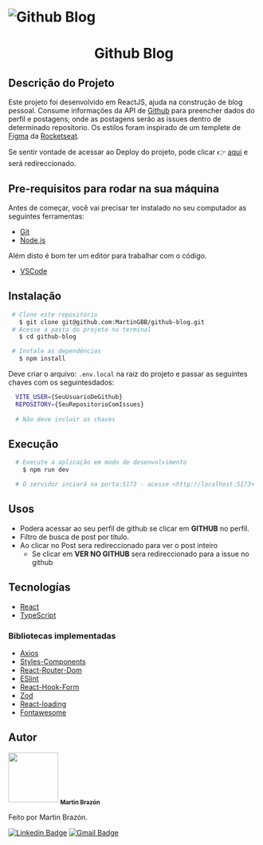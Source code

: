 # ![Github Blog](https://images2.imgbox.com/92/ab/dCuh8Upz_o.png)
<h1 align="center">Github Blog</h1>

## Descrição do Projeto

  Este projeto foi desenvolvido em ReactJS, ajuda na construção de blog pessoal. Consume informações da API de [Github](https://docs.github.com/pt/rest) para preencher dados do perfil e postagens; onde as postagens serão as issues dentro de determinado repositorio.
  Os estilos foram inspirado de um templete de [Figma](https://www.figma.com/file/O1xxVJ9gUC3TV9oocO375L/GitHub-Blog-(Community)?node-id=0%3A1) da [Rocketseat](https://app.rocketseat.com.br/).
  
 Se sentir vontade de acessar ao Deploy do projeto, pode clicar :point_right: [aqui](https://coffee-delivery-khaki.vercel.app/) e será redireccionado.
  

## Pre-requisitos para rodar na sua máquina

Antes de começar, você vai precisar ter instalado no seu computador as seguintes ferramentas:
* [Git](https://git-scm.com)
* [Node.js](https://nodejs.org/en/)

Além disto é bom ter um editor para trabalhar com o código.
* [VSCode](https://code.visualstudio.com/)

## Instalação

 ```bash
  # Clone este repositório
    $ git clone git@github.com:MartinGBB/github-blog.git
  # Acesse a pasta do projeto no terminal
    $ cd github-blog

  # Instale as dependências
    $ npm install
  ```

Deve criar o arquivo: `.env.local` na raiz do projeto e passar as seguintes chaves com os seguintesdados:
  ```bash
    VITE_USER={SeuUsuarioDeGithub}
    REPOSITORY={SeuRepositorioComIssues} 
    
    # Não deve incluir as chaves
  ```

## Execução

  ```bash
    # Execute a aplicação em modo de desenvolvimento
      $ npm run dev

    # O servidor inciará na porta:5173 - acesse <http://localhost:5173>
  ```
 
 ## Usos
  * Podera acessar ao seu perfil de github se clicar em **GITHUB** no perfil.
  * Filtro de busca de post por titulo.
  * Ao clicar no Post sera redireccionado para ver o post inteiro
    * Se clicar em **VER NO GITHUB** sera redireccionado para a issue no github
 
 
## Tecnologías
  - [React](https://pt-br.reactjs.org/)
  - [TypeScript](https://www.typescriptlang.org/)
  
### Bibliotecas implementadas
  - [Axios](https://axios-http.com/ptbr/docs/api_intro)
  - [Styles-Components](https://styled-components.com/)
  - [React-Router-Dom](https://reactrouter.com/en/main)
  - [ESlint](https://eslint.org/)
  - [React-Hook-Form](https://react-hook-form.com/get-started/)
  - [Zod](https://zod.dev/?id=basic-usage)
  - [React-loading](https://github.com/fakiolinho/react-loading)
  - [Fontawesome](https://fontawesome.com/v5/docs/web/use-with/react)

  
## Autor

<a>
  <img src="https://github.com/MartinGBB.png" width="100px;" alt=""/>
  <sub><b>Martin Brazón</b></sub></a> <a href="https://github/MartinGBB" title="GitHub">
</a>


 Feito por Martin Brazón.
 
 [![Linkedin Badge](https://img.shields.io/badge/-MartinGBrazon-blue?style=flat-square&logo=Linkedin&logoColor=white&link=https://www.linkedin.com/in/martinbrazon/)](https://www.linkedin.com/in/martinbrazon/) [![Gmail Badge](https://img.shields.io/badge/-escorpmartin97@gmail.com-c14438?style=flat-square&logo=Gmail&logoColor=white&link=mailto:escorpmartin97@gmail.com)](mailto:escorpmartin97@gmail.com)
 
